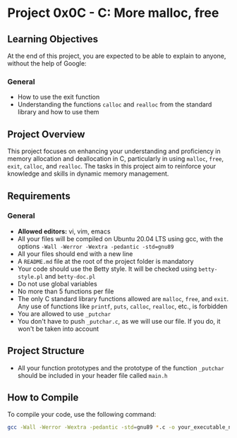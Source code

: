 # Project 0x0C - C: More malloc, free

## Learning Objectives
At the end of this project, you are expected to be able to explain to anyone, without the help of Google:

### General
- How to use the exit function
- Understanding the functions `calloc` and `realloc` from the standard library and how to use them

## Project Overview
This project focuses on enhancing your understanding and proficiency in memory allocation and deallocation in C, particularly in using `malloc`, `free`, `exit`, `calloc`, and `realloc`. The tasks in this project aim to reinforce your knowledge and skills in dynamic memory management.

## Requirements
### General
- **Allowed editors:** vi, vim, emacs
- All your files will be compiled on Ubuntu 20.04 LTS using gcc, with the options `-Wall -Werror -Wextra -pedantic -std=gnu89`
- All your files should end with a new line
- A `README.md` file at the root of the project folder is mandatory
- Your code should use the Betty style. It will be checked using `betty-style.pl` and `betty-doc.pl`
- Do not use global variables
- No more than 5 functions per file
- The only C standard library functions allowed are `malloc`, `free`, and `exit`. Any use of functions like `printf`, `puts`, `calloc`, `realloc`, etc., is forbidden
- You are allowed to use `_putchar`
- You don't have to push `_putchar.c`, as we will use our file. If you do, it won't be taken into account

## Project Structure
- All your function prototypes and the prototype of the function `_putchar` should be included in your header file called `main.h`

## How to Compile
To compile your code, use the following command:

```bash
gcc -Wall -Werror -Wextra -pedantic -std=gnu89 *.c -o your_executable_name
